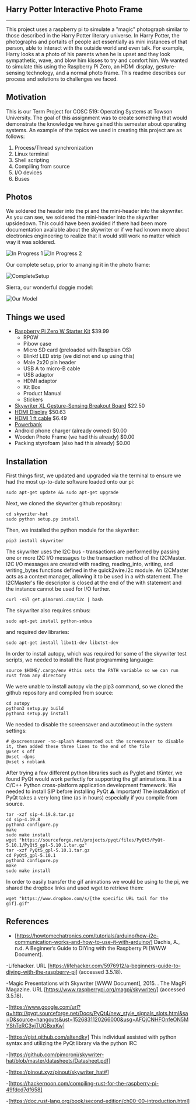 ## Harry Potter Interactive Photo Frame
--------------------------------------
This project uses a raspberry pi to simulate a "magic" photograph similar to those described in the Harry Potter literary universe. In Harry Potter, the photographs and portaits of people act essentially as mini instances of that person, able to interact with the outside world and even talk. For example, Harry looks at a photo of his parents when he is upset and they look sympathetic, wave, and blow him kisses to try and comfort him. We wanted to simulate this using the Raspberry Pi Zero, an HDMI display, gesture-sensing technology, and a normal photo frame. This readme describes our process and solutions to challenges we faced.

## Motivation
This is our Term Project for COSC 519: Operating Systems at Towson University. The goal of this assignment was to create something that would demonstrate the knowledge we have gained this semester about operating systems. An example of the topics we used in creating this project are as follows:
1. Process/Thread synchronization
2. Linux terminal
3. Shell scripting
4. Compiling from source
5. I/O devices
6. Buses

## Photos
We soldered the header into the pi and the mini-header into the skywriter. As you can see, we soldered the mini-header into the skywriter upsidedown. This could have been avoided if there had been more documentation available about the skywriter or if we had known more about electronics engineering to realize that it would still work no matter which way it was soldered.

![In Progress 1](https://github.com/KatzenKitty/COSC_519_Term_Project/blob/master/InProgress.jpg)
![In Progress 2](https://github.com/KatzenKitty/COSC_519_Term_Project/blob/master/InProgress2.jpg)

Our complete setup, prior to arranging it in the photo frame:

![CompleteSetup](https://github.com/KatzenKitty/COSC_519_Term_Project/blob/master/CompleteSetup.jpg)

Sierra, our wonderful doggie model:

![Our Model](https://github.com/KatzenKitty/COSC_519_Term_Project/blob/master/Gifs/8bad_fetch.gif)

## Things we used
- [Raspberry Pi Zero W Starter Kit](http://www.microcenter.com/product/488620/Pi_Zero_W_Starter_Kit) $39.99
  - RP0W
  - Pibow case
  - Micro SD card (preloaded with Raspbian OS)
  - Blinkt! LED strip (we did not end up using this)
  - Male 2x20 pin header
  - USB A to micro-B cable
  - USB adaptor
  - HDMI adaptor
  - Kit Box
  - Product Manual
  - Stickers
- [Skywriter XL Gesture-Sensing Breakout Board](https://shop.pimoroni.com/products/skywriter) $22.50
- [HDMI Display](https://shop.pimoroni.com/products/hdmi-8-inch-lcd-screen-kit-800-600) $50.63
- [HDMI 1 ft cable](https://www.amazon.com/gp/product/B00474YRE0/ref=oh_aui_detailpage_o01_s00?ie=UTF8&psc=1) $6.49
- [Powerbank]()
- Android phone charger (already owned) $0.00
- Wooden Photo Frame (we had this already) $0.00
- Packing styrofoam (also had this already) $0.00

## Installation
First things first, we updated and upgraded via the terminal to ensure we had the most up-to-date software loaded onto our pi:

```sudo apt-get update && sudo apt-get upgrade```

Next, we cloned the skywriter github repository:

```git clone https://github.com/pimoroni/skywriter-hat
cd skywriter-hat
sudo python setup.py install
```
    
Then, we installed the python module for the skywriter:

```pip3 install skywriter```
    
The skywriter uses the I2C bus - transactions are performed by passing one or more I2C I/O messages to the transaction method of
the I2CMaster. I2C I/O messages are created with reading, reading_into, writing, and writing_bytes functions defined in the
quick2wire.i2c module. An I2CMaster acts as a context manager, allowing it to be used in a with statement. The I2CMaster's file
descriptor is closed at the end of the with statement and the instance cannot be used for I/O further.

```curl -sSl get.pimoroni.com/i2c | bash```
    
The skywriter also requires smbus:

```sudo apt-get install python-smbus```
    
and required dev libraries:

```sudo apt-get install libx11-dev libxtst-dev```

In order to install autopy, which was required for some of the skywriter test scripts, we needed to install the Rust programming
language:

``` curl https://sh.rustup.rs -sSf | sh -s -- --default.toolchain nightly
source $HOME/.cargo/env #this sets the PATH variable so we can run rust from any directory
```
    
We were unable to install autopy via the pip3 command, so we cloned the github repository and compiled from source:

```get clone https://github.com/autopilot-rs/autopy.git
cd autopy
python3 setup.py build
python3 setup.py install
```
    
We needed to disable the screensaver and autotimeout in the system settings:

```sudo nano /etc/xdg/lxsession/LXDE/autostart
# @xscreensaver -no-splash #commented out the screensaver to disable it, then added these three lines to the end of the file
@xset s off
@xset -dpms
@xset s noblank
```
    
After trying a few different python libraries such as Pyglet and tKinter, we found PyQt would work perfectly for supporting the
gif animations. It is a C/C++ Python cross-platform application development framework. We needed to install SIP before installing
PyQt
⚠️ Important! The installation of PyQt takes a very long time (as in hours) especially if you compile from source.

```wget "https://sourceforge.net/projects/pyqt/files/sip/sip-4-19.8/sip-4.19.8.tar.gz"
tar -xzf sip-4.19.8.tar.gz
cd sip-4.19.8
python3 configure.py
make
sudo make install
wget "https://sourceforge.net/projects/pyqt/files/PyQt5/PyQt-5.10.1/PyQt5_gpl-5.10.1.tar.gz"
tar -xzf PyQt5_gpl-5.10.1.tar.gz
cd PyQt5_gpl-5.10.1
python3 configure.py
make
sudo make install
```

In order to easily transfer the gif animations we would be using to the pi, we shared the dropbox links and used wget to retrieve them:

```cd Project
wget "https://www.dropbox.com/s/[the specific URL tail for the gif].gif"
```

## References
- [https://howtomechatronics.com/tutorials/arduino/how-i2c-communication-works-and-how-to-use-it-with-arduino/]
Dachis, A., n.d. A Beginner’s Guide to DIYing with the Raspberry Pi [WWW Document]. 

-Lifehacker. URL [https://lifehacker.com/5976912/a-beginners-guide-to-diying-with-the-raspberry-pi] (accessed 3.5.18).

-Magic Presentations with Skywriter [WWW Document], 2015. . The MagPi Magazine. URL [https://www.raspberrypi.org/magpi/skywriter/] (accessed 3.5.18).

-[https://www.google.com/url?q=http://pyqt.sourceforge.net/Docs/PyQt4/new_style_signals_slots.html&sa=D&source=hangouts&ust=1526831120266000&usg=AFQjCNHFOnfeON5MYShTeRC3yjTUGBxxKw]

-[https://gist.github.com/altendky] This individual assisted with python syntax and utilizing the PyQt library via the python IRC

-[https://github.com/pimoroni/skywriter-hat/blob/master/datasheets/Datasheet.pdf]

-[https://pinout.xyz/pinout/skywriter_hat#]

-[https://hackernoon.com/compiling-rust-for-the-raspberry-pi-49fdcd7df658]

-[https://doc.rust-lang.org/book/second-edition/ch00-00-introduction.html]



